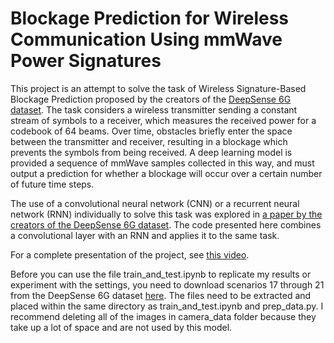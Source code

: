 # Blockage Prediction for Wireless Communication Using mmWave Power Signatures
This project is an attempt to solve the task of Wireless Signature-Based Blockage Prediction proposed by the creators of the [DeepSense 6G dataset](https://www.deepsense6g.net/). The task considers a wireless transmitter sending a constant stream of symbols to a receiver, which measures the received power for a codebook of 64 beams. Over time, obstacles briefly enter the space between the transmitter and receiver, resulting in a blockage which prevents the symbols from being received. A deep learning model is provided a sequence of mmWave samples collected in this way, and must output a prediction for whether a blockage will occur over a certain number of future time steps.

The use of a convolutional neural network (CNN) or a recurrent neural network (RNN) individually to solve this task was explored in [a paper by the creators of the DeepSense 6G dataset](https://www.wi-lab.net/research/wireless-signature-blockage-prediction-paper/). The code presented here combines a convolutional layer with an RNN and applies it to the same task.

For a complete presentation of the project, see [this video](https://www.youtube.com/watch?v=uh5NG3WydI0).

Before you can use the file train_and_test.ipynb to replicate my results or experiment with the settings, you need to download scenarios 17 through 21 from the DeepSense 6G dataset [here](https://www.deepsense6g.net/scenario-17-22/). The files need to be extracted and placed within the same directory as train_and_test.ipynb and prep_data.py. I recommend deleting all of the images in camera_data folder because they take up a lot of space and are not used by this model.
